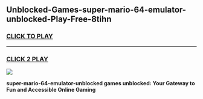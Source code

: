 
## Unblocked-Games-super-mario-64-emulator-unblocked-Play-Free-8tihn
<h3>
<a href="https://premium76.site?title=super-mario-64-emulator-unblocked&ref=23A">CLICK TO PLAY</a></h3>
<hr>

<h3>
<a href="https://premium76.site?title=super-mario-64-emulator-unblocked&ref=23A">CLICK 2 PLAY</a>
  
</h3>

<a href="https://premium76.site?title=super-mario-64-emulator-unblocked&ref=23A"><img src="https://clearcache.store/games.png"></a>


**super-mario-64-emulator-unblocked games unblocked: Your Gateway to Fun and Accessible Online Gaming**
